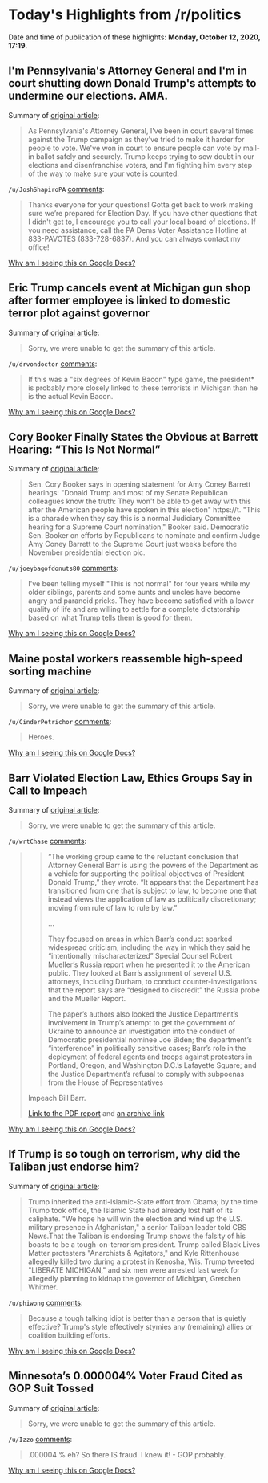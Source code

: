 # Today's Highlights from /r/politics

Date and time of publication of these highlights: **Monday, October 12, 2020, 17:19**.

## I'm Pennsylvania's Attorney General and I'm in court shutting down Donald Trump's attempts to undermine our elections. AMA.

Summary of [original article](https://www.reddit.com/r/politics/comments/j9sidi/im_pennsylvanias_attorney_general_and_im_in_court/):

> As Pennsylvania's Attorney General, I've been in court several times against the Trump campaign as they've tried to make it harder for people to vote. We've won in court to ensure people can vote by mail-in ballot safely and securely. Trump keeps trying to sow doubt in our elections and disenfranchise voters, and I'm fighting him every step of the way to make sure your vote is counted.

`/u/JoshShapiroPA` [comments](https://www.reddit.com/r/politics/comments/j9sidi/im_pennsylvanias_attorney_general_and_im_in_court/):

> Thanks everyone for your questions! Gotta get back to work making sure we’re prepared for Election Day. If you have other questions that I didn't get to, I encourage you to call your local board of elections. If you need assistance, call the PA Dems Voter Assistance Hotline at 833-PAVOTES (833-728-6837). And you can always contact my office!

[Why am I seeing this on Google Docs?](https://docs.google.com/document/d/1Dc6We63vOXIZsc0op-Bt4abqkYjXzOigalQqFxmvvbM/edit?usp=sharing)

## Eric Trump cancels event at Michigan gun shop after former employee is linked to domestic terror plot against governor

Summary of [original article](https://www.clickondetroit.com/news/local/2020/10/12/eric-trump-cancels-event-at-michigan-gun-shop-after-former-employee-is-linked-to-domestic-terror-plot-against-governor/):

> Sorry, we were unable to get the summary of this article.

`/u/drvondoctor` [comments](https://www.reddit.com/r/politics/comments/j9y9er/eric_trump_cancels_event_at_michigan_gun_shop/):

> If this was a "six degrees of Kevin Bacon" type game, the president* is probably more closely linked to these terrorists in Michigan than he is the actual Kevin Bacon.

[Why am I seeing this on Google Docs?](https://docs.google.com/document/d/1Dc6We63vOXIZsc0op-Bt4abqkYjXzOigalQqFxmvvbM/edit?usp=sharing)

## Cory Booker Finally States the Obvious at Barrett Hearing: “This Is Not Normal”

Summary of [original article](https://slate.com/news-and-politics/2020/10/cory-booker-coney-barrett-hearing-this-is-not-normal.html):

> Sen. Cory Booker says in opening statement for Amy Coney Barrett hearings: "Donald Trump and most of my Senate Republican colleagues know the truth: They won't be able to get away with this after the American people have spoken in this election" https://t. "This is a charade when they say this is a normal Judiciary Committee hearing for a Supreme Court nomination," Booker said. Democratic Sen. Booker on efforts by Republicans to nominate and confirm Judge Amy Coney Barrett to the Supreme Court just weeks before the November presidential election pic.

`/u/joeybagofdonuts80` [comments](https://www.reddit.com/r/politics/comments/j9x2tu/cory_booker_finally_states_the_obvious_at_barrett/):

> I've been telling myself "This is not normal" for four years while my older siblings, parents and some aunts and uncles have become angry and paranoid pricks. They have become satisfied with a lower quality of life and are willing to settle for a complete dictatorship based on what Trump tells them is good for them.

[Why am I seeing this on Google Docs?](https://docs.google.com/document/d/1Dc6We63vOXIZsc0op-Bt4abqkYjXzOigalQqFxmvvbM/edit?usp=sharing)

## Maine postal workers reassemble high-speed sorting machine

Summary of [original article](https://apnews.com/73734f7c725609742316313361da6f3f):

> Sorry, we were unable to get the summary of this article.

`/u/CinderPetrichor` [comments](https://www.reddit.com/r/politics/comments/j9w6nw/maine_postal_workers_reassemble_highspeed_sorting/):

> Heroes.

[Why am I seeing this on Google Docs?](https://docs.google.com/document/d/1Dc6We63vOXIZsc0op-Bt4abqkYjXzOigalQqFxmvvbM/edit?usp=sharing)

## Barr Violated Election Law, Ethics Groups Say in Call to Impeach

Summary of [original article](https://www.bloomberg.com/news/articles/2020-10-12/barr-broke-elections-law-ethics-groups-say-in-call-to-impeach?utm_content=politics&utm_campaign=socialflow-organic&utm_source=twitter&utm_medium=social&cmpid%3D=socialflow-twitter-politics&sref=8TQjeFHJ):

> Sorry, we were unable to get the summary of this article.

`/u/wrtChase` [comments](https://www.reddit.com/r/politics/comments/j9y0z5/barr_violated_election_law_ethics_groups_say_in/):

> >“The working group came to the reluctant conclusion that Attorney General Barr is using the powers of the Department as a vehicle for supporting the political objectives of President Donald Trump,” they wrote. “It appears that the Department has transitioned from one that is subject to law, to become one that instead views the application of law as politically discretionary; moving from rule of law to rule by law.”  
> >  
> >...  
> >  
> >They focused on areas in which Barr’s conduct sparked widespread criticism, including the way in which they said he “intentionally mischaracterized” Special Counsel Robert Mueller’s Russia report when he presented it to the American public. They looked at Barr’s assignment of several U.S. attorneys, including Durham, to conduct counter-investigations that the report says are “designed to discredit” the Russia probe and the Mueller Report.  
> >  
> >The paper’s authors also looked the Justice Department’s involvement in Trump’s attempt to get the government of Ukraine to announce an investigation into the conduct of Democratic presidential nominee Joe Biden; the department’s “interference” in politically sensitive cases; Barr’s role in the deployment of federal agents and troops against protesters in Portland, Oregon, and Washington D.C.’s Lafayette Square; and the Justice Department’s refusal to comply with subpoenas from the House of Representatives
> 
> Impeach Bill Barr.
> 
> [Link to the PDF report](https://www.law.upenn.edu/live/files/10900-report-on-the-doj-and-the-rule-of-law) and [an archive link](https://web.archive.org/web/20201012195110/https://www.law.upenn.edu/live/files/10900-report-on-the-doj-and-the-rule-of-law)

[Why am I seeing this on Google Docs?](https://docs.google.com/document/d/1Dc6We63vOXIZsc0op-Bt4abqkYjXzOigalQqFxmvvbM/edit?usp=sharing)

## If Trump is so tough on terrorism, why did the Taliban just endorse him?

Summary of [original article](https://www.washingtonpost.com/opinions/2020/10/12/if-trump-is-so-tough-terrorism-why-did-taliban-just-endorse-him/):

> Trump inherited the anti-Islamic-State effort from Obama; by the time Trump took office, the Islamic State had already lost half of its caliphate. "We hope he will win the election and wind up the U.S. military presence in Afghanistan," a senior Taliban leader told CBS News.That the Taliban is endorsing Trump shows the falsity of his boasts to be a tough-on-terrorism president. Trump called Black Lives Matter protesters "Anarchists & Agitators," and Kyle Rittenhouse allegedly killed two during a protest in Kenosha, Wis. Trump tweeted "LIBERATE MICHIGAN," and six men were arrested last week for allegedly planning to kidnap the governor of Michigan, Gretchen Whitmer.

`/u/phiwong` [comments](https://www.reddit.com/r/politics/comments/j9w0q0/if_trump_is_so_tough_on_terrorism_why_did_the/):

> Because a tough talking idiot is better than a person that is quietly effective? Trump's style effectively stymies any (remaining) allies or coalition building efforts.

[Why am I seeing this on Google Docs?](https://docs.google.com/document/d/1Dc6We63vOXIZsc0op-Bt4abqkYjXzOigalQqFxmvvbM/edit?usp=sharing)

## Minnesota’s 0.000004% Voter Fraud Cited as GOP Suit Tossed

Summary of [original article](https://www.bloomberg.com/news/articles/2020-10-12/minnesota-ballot-suit-tossed-by-judge-citing-000004-fraud-rate):

> Sorry, we were unable to get the summary of this article.

`/u/Izzo` [comments](https://www.reddit.com/r/politics/comments/j9tp56/minnesotas_0000004_voter_fraud_cited_as_gop_suit/):

> .000004 % eh? So there IS fraud. I knew it! - GOP probably.

[Why am I seeing this on Google Docs?](https://docs.google.com/document/d/1Dc6We63vOXIZsc0op-Bt4abqkYjXzOigalQqFxmvvbM/edit?usp=sharing)

